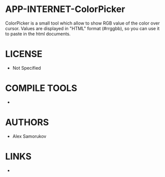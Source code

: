 APP-INTERNET-ColorPicker
========================

ColorPicker is a small tool which allow to show RGB value of the color  over cursor. Values are displayed in "HTML" format (#rrggbb), so you can use it to paste in the html documents.


LICENSE
===============
* Not Specified

COMPILE TOOLS
===============
* 

AUTHORS
===============
* Alex Samorukov

LINKS
===============
* 
